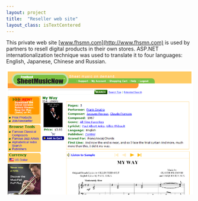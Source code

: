 ```yaml
---
layout: project
title:  "Reseller web site"
layout_class: isTextCentered
---
```


This private web site [www.fhsmn.com](http://www.fhsmn.com) is used by partners to resell digital products in their own stores. ASP.NET internationalization technique was used to translate it to four languages: English, Japanese, Chinese and Russian.

<img src='/image/projects/reseller_web_site.png' alt='Reseller web site' class='isMax100PercentWide hasBorderShade90'>